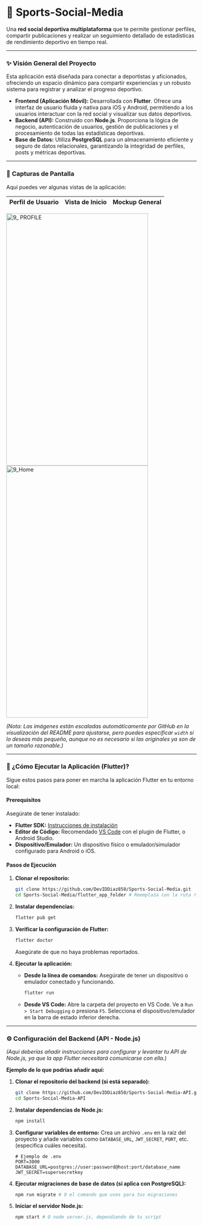 # 🚀 Sports-Social-Media

Una **red social deportiva multiplataforma** que te permite gestionar perfiles, compartir publicaciones y realizar un seguimiento detallado de estadísticas de rendimiento deportivo en tiempo real.

-----

### ✨ **Visión General del Proyecto**

Esta aplicación está diseñada para conectar a deportistas y aficionados, ofreciendo un espacio dinámico para compartir experiencias y un robusto sistema para registrar y analizar el progreso deportivo.

  * **Frontend (Aplicación Móvil):** Desarrollada con **Flutter**. Ofrece una interfaz de usuario fluida y nativa para iOS y Android, permitiendo a los usuarios interactuar con la red social y visualizar sus datos deportivos.
  * **Backend (API):** Construido con **Node.js**. Proporciona la lógica de negocio, autenticación de usuarios, gestión de publicaciones y el procesamiento de todas las estadísticas deportivas.
  * **Base de Datos:** Utiliza **PostgreSQL** para un almacenamiento eficiente y seguro de datos relacionales, garantizando la integridad de perfiles, posts y métricas deportivas.

-----

### 📸 **Capturas de Pantalla**

Aquí puedes ver algunas vistas de la aplicación:

| Perfil de Usuario | Vista de Inicio | Mockup General |
| :---------------: | :-------------: | :-------------: |

<img width="375" height="667" alt="9_ PROFILE" src="https://github.com/user-attachments/assets/158c2d5e-a4a5-40d7-a4f1-2b7bc6ad7a14" />
<img width="375" height="667" alt="9_Home" src="https://github.com/user-attachments/assets/b7932b1e-3731-4e8e-a9a3-e6bfd5c0f6b4" />


*(Nota: Las imágenes están escaladas automáticamente por GitHub en la visualización del README para ajustarse, pero puedes especificar `width` si lo deseas más pequeño, aunque no es necesario si las originales ya son de un tamaño razonable.)*

-----

### 🚀 **¿Cómo Ejecutar la Aplicación (Flutter)?**

Sigue estos pasos para poner en marcha la aplicación Flutter en tu entorno local:

#### **Prerequisitos**

Asegúrate de tener instalado:

  * **Flutter SDK:** [Instrucciones de instalación](https://flutter.dev/docs/get-started/install)
  * **Editor de Código:** Recomendado [VS Code](https://code.visualstudio.com/) con el plugin de Flutter, o Android Studio.
  * **Dispositivo/Emulador:** Un dispositivo físico o emulador/simulador configurado para Android o iOS.

#### **Pasos de Ejecución**

1.  **Clonar el repositorio:**

    ```bash
    git clone https://github.com/DevIDDiaz850/Sports-Social-Media.git
    cd Sports-Social-Media/flutter_app_folder # Reemplaza con la ruta real de tu app Flutter
    ```

2.  **Instalar dependencias:**

    ```bash
    flutter pub get
    ```

3.  **Verificar la configuración de Flutter:**

    ```bash
    flutter doctor
    ```

    Asegúrate de que no haya problemas reportados.

4.  **Ejecutar la aplicación:**

      * **Desde la línea de comandos:**
        Asegúrate de tener un dispositivo o emulador conectado y funcionando.
        ```bash
        flutter run
        ```
      * **Desde VS Code:**
        Abre la carpeta del proyecto en VS Code. Ve a `Run > Start Debugging` o presiona `F5`. Selecciona el dispositivo/emulador en la barra de estado inferior derecha.

-----

### ⚙️ **Configuración del Backend (API - Node.js)**

*(Aquí deberías añadir instrucciones para configurar y levantar tu API de Node.js, ya que la app Flutter necesitará comunicarse con ella.)*

**Ejemplo de lo que podrías añadir aquí:**

1.  **Clonar el repositorio del backend (si está separado):**
    ```bash
    git clone https://github.com/DevIDDiaz850/Sports-Social-Media-API.git # Ejemplo
    cd Sports-Social-Media-API
    ```
2.  **Instalar dependencias de Node.js:**
    ```bash
    npm install
    ```
3.  **Configurar variables de entorno:**
    Crea un archivo `.env` en la raíz del proyecto y añade variables como `DATABASE_URL`, `JWT_SECRET`, `PORT`, etc. (especifica cuáles necesita).
    ```
    # Ejemplo de .env
    PORT=3000
    DATABASE_URL=postgres://user:password@host:port/database_name
    JWT_SECRET=supersecretkey
    ```
4.  **Ejecutar migraciones de base de datos (si aplica con PostgreSQL):**
    ```bash
    npm run migrate # O el comando que uses para tus migraciones
    ```
5.  **Iniciar el servidor Node.js:**
    ```bash
    npm start # O node server.js, dependiendo de tu script
